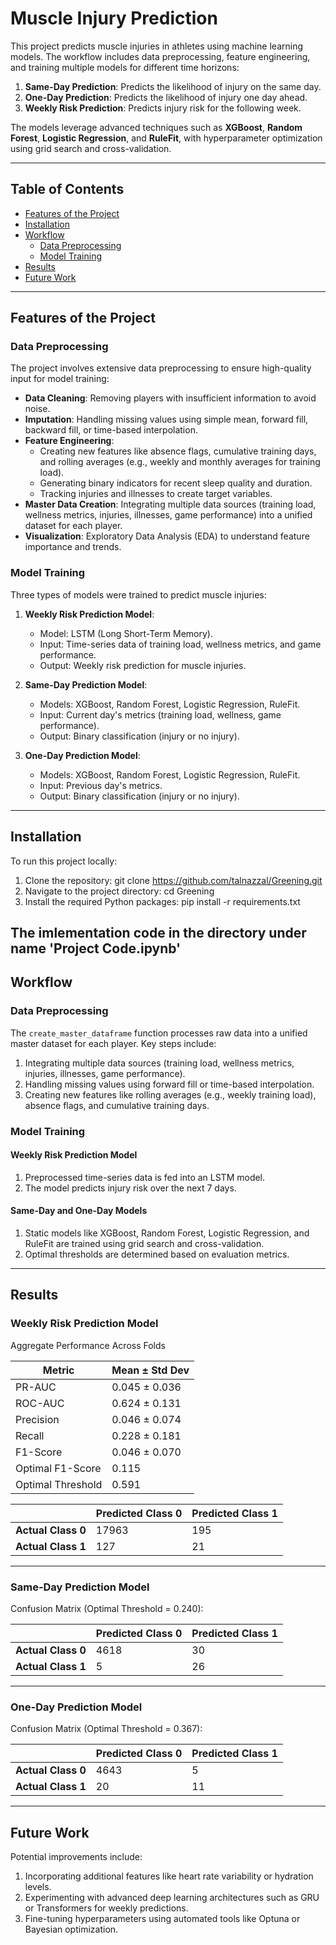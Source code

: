 # Muscle Injury Prediction

This project predicts muscle injuries in athletes using machine learning models. The workflow includes data preprocessing, feature engineering, and training multiple models for different time horizons:
1. **Same-Day Prediction**: Predicts the likelihood of injury on the same day.
2. **One-Day Prediction**: Predicts the likelihood of injury one day ahead.
3. **Weekly Risk Prediction**: Predicts injury risk for the following week.

The models leverage advanced techniques such as **XGBoost**, **Random Forest**, **Logistic Regression**, and **RuleFit**, with hyperparameter optimization using grid search and cross-validation.

---

## Table of Contents
- [Features of the Project](#features-of-the-project)
- [Installation](#installation)
- [Workflow](#workflow)
  - [Data Preprocessing](#data-preprocessing)
  - [Model Training](#model-training)
- [Results](#results)
- [Future Work](#future-work)

---

## Features of the Project

### **Data Preprocessing**
The project involves extensive data preprocessing to ensure high-quality input for model training:
- **Data Cleaning**: Removing players with insufficient information to avoid noise.
- **Imputation**: Handling missing values using simple mean, forward fill, backward fill, or time-based interpolation.
- **Feature Engineering**:
  - Creating new features like absence flags, cumulative training days, and rolling averages (e.g., weekly and monthly averages for training load).
  - Generating binary indicators for recent sleep quality and duration.
  - Tracking injuries and illnesses to create target variables.
- **Master Data Creation**: Integrating multiple data sources (training load, wellness metrics, injuries, illnesses, game performance) into a unified dataset for each player.
- **Visualization**: Exploratory Data Analysis (EDA) to understand feature importance and trends.

### **Model Training**
Three types of models were trained to predict muscle injuries:
1. **Weekly Risk Prediction Model**:
   - Model: LSTM (Long Short-Term Memory).
   - Input: Time-series data of training load, wellness metrics, and game performance.
   - Output: Weekly risk prediction for muscle injuries.

2. **Same-Day Prediction Model**:
   - Models: XGBoost, Random Forest, Logistic Regression, RuleFit.
   - Input: Current day's metrics (training load, wellness, game performance).
   - Output: Binary classification (injury or no injury).

3. **One-Day Prediction Model**:
   - Models: XGBoost, Random Forest, Logistic Regression, RuleFit.
   - Input: Previous day's metrics.
   - Output: Binary classification (injury or no injury).

---

## Installation

To run this project locally:

1. Clone the repository:
   git clone https://github.com/talnazzal/Greening.git
2. Navigate to the project directory:
   cd Greening
3. Install the required Python packages:
   pip install -r requirements.txt

The imlementation code in the directory under name 'Project Code.ipynb'
---

## Workflow

### **Data Preprocessing**
The `create_master_dataframe` function processes raw data into a unified master dataset for each player. Key steps include:
1. Integrating multiple data sources (training load, wellness metrics, injuries, illnesses, game performance).
2. Handling missing values using forward fill or time-based interpolation.
3. Creating new features like rolling averages (e.g., weekly training load), absence flags, and cumulative training days.

### **Model Training**
#### Weekly Risk Prediction Model
1. Preprocessed time-series data is fed into an LSTM model.
2. The model predicts injury risk over the next 7 days.

#### Same-Day and One-Day Models
1. Static models like XGBoost, Random Forest, Logistic Regression, and RuleFit are trained using grid search and cross-validation.
2. Optimal thresholds are determined based on evaluation metrics.

---

## Results

### Weekly Risk Prediction Model
Aggregate Performance Across Folds

| Metric        | Mean ± Std Dev |
|---------------|----------------|
| PR-AUC        | 0.045 ± 0.036  |
| ROC-AUC       | 0.624 ± 0.131  |
| Precision     | 0.046 ± 0.074  |
| Recall        | 0.228 ± 0.181  |
| F1-Score      | 0.046 ± 0.070  |
| Optimal F1-Score  | 0.115  |
| Optimal Threshold | 0.591  |



|                | Predicted Class 0 | Predicted Class 1 |
|----------------|-------------------|-------------------|
| **Actual Class 0** | 17963              | 195                |
| **Actual Class 1** | 127                 | 21                |

---

### Same-Day Prediction Model
Confusion Matrix (Optimal Threshold = 0.240):

|                | Predicted Class 0 | Predicted Class 1 |
|----------------|-------------------|-------------------|
| **Actual Class 0** | 4618              | 30                |
| **Actual Class 1** | 5                 | 26                |




---

### One-Day Prediction Model
Confusion Matrix (Optimal Threshold = 0.367):

|                | Predicted Class 0 | Predicted Class 1 |
|----------------|-------------------|-------------------|
| **Actual Class 0** | 4643              | 5                 |
| **Actual Class 1** | 20                | 11                |




---

## Future Work

Potential improvements include:
1. Incorporating additional features like heart rate variability or hydration levels.
2. Experimenting with advanced deep learning architectures such as GRU or Transformers for weekly predictions.
3. Fine-tuning hyperparameters using automated tools like Optuna or Bayesian optimization.









